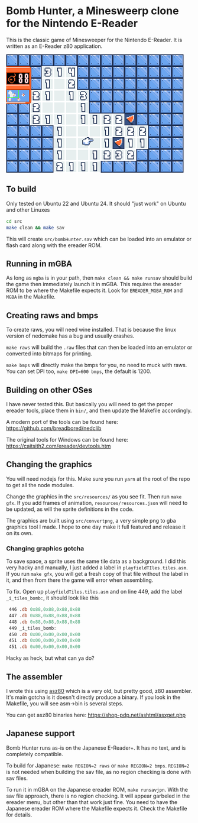 # Bomb Hunter, a Minesweerp clone for the Nintendo E-Reader

This is the classic game of Minesweeper for the Nintendo E-Reader. It is written as an E-Reader z80 application.

![screenshot](https://github.com/city41/ereader-bomb-hunter/blob/main/screenshot_2x.png?raw=true)

## To build

Only tested on Ubuntu 22 and Ubuntu 24. It should "just work" on Ubuntu and other Linuxes

```bash
cd src
make clean && make sav
```

This will create `src/bombHunter.sav` which can be loaded into an emulator or flash card along with the ereader ROM.

## Running in mGBA

As long as `mgba` is in your path, then `make clean && make runsav` should build the game then immediately launch it in mGBA. This requires the ereader ROM to be where the Makefile expects it. Look for `EREADER_MGBA_ROM` and `MGBA` in the Makefile.

## Creating raws and bmps

To create raws, you will need wine installed. That is because the linux version of nedcmake has a bug and usually crashes.

`make raws` will build the `.raw` files that can then be loaded into an emulator or converted into bitmaps for printing.

`make bmps` will directly make the bmps for you, no need to muck with raws. You can set DPI too, `make DPI=600 bmps`, the default is 1200.

## Building on other OSes

I have never tested this. But basically you will need to get the proper ereader tools, place them in `bin/`, and then update the Makefile accordingly.

A modern port of the tools can be found here: https://github.com/breadbored/nedclib

The original tools for Windows can be found here: https://caitsith2.com/ereader/devtools.htm

## Changing the graphics

You will need nodejs for this. Make sure you run `yarn` at the root of the repo to get all the node modules.

Change the graphics in the `src/resources/` as you see fit. Then run `make gfx`. If you add frames of animation, `resources/resources.json` will need to be updated, as will the sprite definitions in the code.

The graphics are built using `src/convertpng`, a very simple png to gba graphics tool I made. I hope to one day make it full featured and release it on its own.

### Changing graphics gotcha

To save space, a sprite uses the same tile data as a background. I did this very hacky and manually, I just added a label in `playfieldTIles.tiles.asm`. If you run `make gfx`, you will get a fresh copy of that file without the label in it, and then from there the game will error when assembling.

To fix. Open up `playfieldTiles.tiles.asm` and on line 449, add the label `_i_tiles_bomb:`, it should look like this

```asm
 446 .db 0x88,0x88,0x88,0x88
 447 .db 0x88,0x88,0x88,0x88
 448 .db 0x88,0x88,0x88,0x88
 449 _i_tiles_bomb:
 450 .db 0x00,0x00,0x00,0x00
 451 .db 0x00,0x00,0x00,0x00
 451 .db 0x00,0x00,0x00,0x00
```

Hacky as heck, but what can ya do?

## The assembler

I wrote this using [asz80](https://shop-pdp.net/ashtml/asz80.htm) which is a very old, but pretty good, z80 assembler. It's main gotcha is it doesn't directly produce a binary. If you look in the Makefile, you will see asm->bin is several steps.

You can get asz80 binaries here: https://shop-pdp.net/ashtml/asxget.php

## Japanese support

Bomb Hunter runs as-is on the Japanese E-Reader+. It has no text, and is completely compatible.

To build for Japanese: `make REGION=2 raws` or `make REGION=2 bmps`. `REGION=2` is not needed when building the sav file, as no region checking is done with sav files.

To run it in mGBA on the Japanese ereader ROM, `make runsavjpn`. With the sav file approach, there is no region checking. It will appear garbeled in the ereader menu, but other than that work just fine. You need to have the Japanese ereader ROM where the Makefile expects it. Check the Makefile for details.
